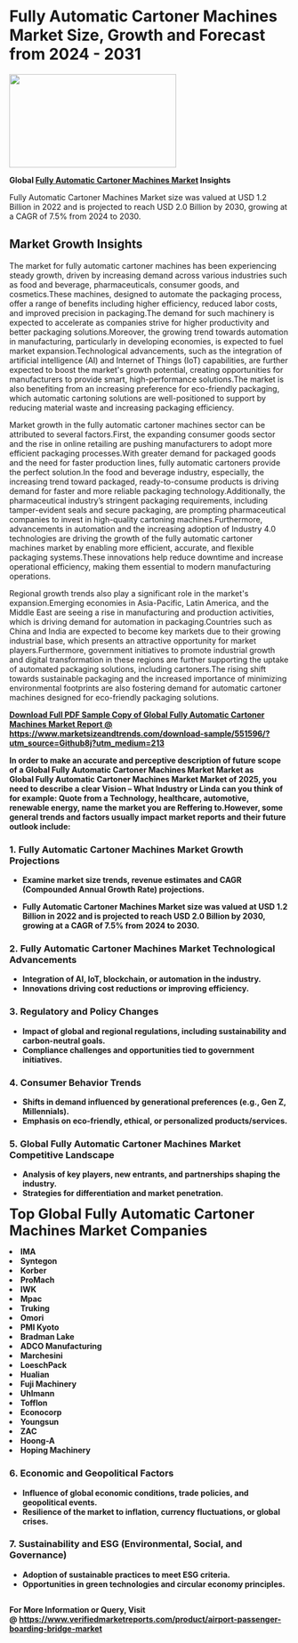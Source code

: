 <H1>Fully Automatic Cartoner Machines Market Size, Growth and Forecast from 2024 - 2031</H1><img class="aligncenter size-medium wp-image-584254" src="https://thirdeyenews.in/wp-content/uploads/2024/09/Global-Market-Research-300x168.jpeg" alt="" width="300" height="168" /><p><strong>Global&nbsp;<a href="https://www.marketsizeandtrends.com/download-sample/551596/?utm_source=Github8j?utm_medium=213">Fully Automatic Cartoner Machines Market</a> Insights</strong></p><p>Fully Automatic Cartoner Machines Market size was valued at USD 1.2 Billion in 2022 and is projected to reach USD 2.0 Billion by 2030, growing at a CAGR of 7.5% from 2024 to 2030.</p><p><h2>Market Growth Insights</h2> <p>The market for fully automatic cartoner machines has been experiencing steady growth, driven by increasing demand across various industries such as food and beverage, pharmaceuticals, consumer goods, and cosmetics.These machines, designed to automate the packaging process, offer a range of benefits including higher efficiency, reduced labor costs, and improved precision in packaging.The demand for such machinery is expected to accelerate as companies strive for higher productivity and better packaging solutions.Moreover, the growing trend towards automation in manufacturing, particularly in developing economies, is expected to fuel market expansion.Technological advancements, such as the integration of artificial intelligence (AI) and Internet of Things (IoT) capabilities, are further expected to boost the market's growth potential, creating opportunities for manufacturers to provide smart, high-performance solutions.The market is also benefiting from an increasing preference for eco-friendly packaging, which automatic cartoning solutions are well-positioned to support by reducing material waste and increasing packaging efficiency.</p> <p><strong><a href="#"></a></strong></p> <p>Market growth in the fully automatic cartoner machines sector can be attributed to several factors.First, the expanding consumer goods sector and the rise in online retailing are pushing manufacturers to adopt more efficient packaging processes.With greater demand for packaged goods and the need for faster production lines, fully automatic cartoners provide the perfect solution.In the food and beverage industry, especially, the increasing trend toward packaged, ready-to-consume products is driving demand for faster and more reliable packaging technology.Additionally, the pharmaceutical industry’s stringent packaging requirements, including tamper-evident seals and secure packaging, are prompting pharmaceutical companies to invest in high-quality cartoning machines.Furthermore, advancements in automation and the increasing adoption of Industry 4.0 technologies are driving the growth of the fully automatic cartoner machines market by enabling more efficient, accurate, and flexible packaging systems.These innovations help reduce downtime and increase operational efficiency, making them essential to modern manufacturing operations.</p> <p>Regional growth trends also play a significant role in the market's expansion.Emerging economies in Asia-Pacific, Latin America, and the Middle East are seeing a rise in manufacturing and production activities, which is driving demand for automation in packaging.Countries such as China and India are expected to become key markets due to their growing industrial base, which presents an attractive opportunity for market players.Furthermore, government initiatives to promote industrial growth and digital transformation in these regions are further supporting the uptake of automated packaging solutions, including cartoners.The rising shift towards sustainable packaging and the increased importance of minimizing environmental footprints are also fostering demand for automatic cartoner machines designed for eco-friendly packaging solutions.</p> <p><strong><a href="#"></p><p><span class=""><strong>Download Full PDF Sample Copy of Global Fully Automatic Cartoner Machines Market Report</strong> @ <a href="https://www.marketsizeandtrends.com/download-sample/551596/?utm_source=Github8j?utm_medium=213" target="_blank">https://www.marketsizeandtrends.com/download-sample/551596/?utm_source=Github8j?utm_medium=213</a></span></p><p>In order to make an accurate and perceptive description of future scope of a Global&nbsp;Fully Automatic Cartoner Machines Market Market as Global&nbsp;Fully Automatic Cartoner Machines Market Market of 2025, you need to describe a clear Vision &ndash; What Industry or Linda can you think of for example: Quote from a Technology, healthcare, automotive, renewable energy, name the market you are Reffering to.However, some general trends and factors usually impact market reports and their future outlook include:</p><h3>1.&nbsp;<strong>Fully Automatic Cartoner Machines Market Growth Projections</strong></h3><ul><li>Examine market size trends, revenue estimates and CAGR (Compounded Annual Growth Rate) projections.</li><li><p>Fully Automatic Cartoner Machines Market size was valued at USD 1.2 Billion in 2022 and is projected to reach USD 2.0 Billion by 2030, growing at a CAGR of 7.5% from 2024 to 2030.</p></li></ul><h3>2.&nbsp;<strong>Fully Automatic Cartoner Machines Market Technological Advancements</strong></h3><ul><li>Integration of AI, IoT, blockchain, or automation in the industry.</li><li>Innovations driving cost reductions or improving efficiency.</li></ul><h3>3.&nbsp;<strong>Regulatory and Policy Changes</strong></h3><ul><li>Impact of global and regional regulations, including sustainability and carbon-neutral goals.</li><li>Compliance challenges and opportunities tied to government initiatives.</li></ul><h3>4.&nbsp;<strong>Consumer Behavior Trends</strong></h3><ul><li>Shifts in demand influenced by generational preferences (e.g., Gen Z, Millennials).</li><li>Emphasis on eco-friendly, ethical, or personalized products/services.</li></ul><h3>5.&nbsp;<strong>Global Fully Automatic Cartoner Machines Market Competitive Landscape</strong></h3><ul><li>Analysis of key players, new entrants, and partnerships shaping the industry.</li><li>Strategies for differentiation and market penetration.</li></ul><p data-pm-slice="1 1 []"><span style="color: inherit; font-family: inherit; font-size: 25px;">Top Global Fully Automatic Cartoner Machines Market Companies</span></p><div class="" data-test-id=""><p><li>IMA</li><li> Syntegon</li><li> Korber</li><li> ProMach</li><li> IWK</li><li> Mpac</li><li> Truking</li><li> Omori</li><li> PMI Kyoto</li><li> Bradman Lake</li><li> ADCO Manufacturing</li><li> Marchesini</li><li> LoeschPack</li><li> Hualian</li><li> Fuji Machinery</li><li> Uhlmann</li><li> Tofflon</li><li> Econocorp</li><li> Youngsun</li><li> ZAC</li><li> Hoong-A</li><li> Hoping Machinery</li></p></div><h3>6.&nbsp;<strong>Economic and Geopolitical Factors</strong></h3><ul><li>Influence of global economic conditions, trade policies, and geopolitical events.</li><li>Resilience of the market to inflation, currency fluctuations, or global crises.</li></ul><h3>7.&nbsp;<strong>Sustainability and ESG (Environmental, Social, and Governance)</strong></h3><ul><li>Adoption of sustainable practices to meet ESG criteria.</li><li>Opportunities in green technologies and circular economy principles.</li></ul><h2><strong style="font-size: 14px;">For More Information or Query, Visit @&nbsp;</strong><a style="background-color: #ffffff; font-size: 14px;" href="https://www.marketsizeandtrends.com/report/fully-automatic-cartoner-machines-market/" target="_blank">https://www.verifiedmarketreports.com/product/airport-passenger-boarding-bridge-market</a></h2>